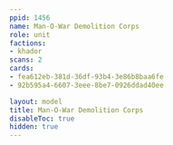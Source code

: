 ```yaml
---
ppid: 1456
name: Man-O-War Demolition Corps
role: unit
factions:
- khador
scans: 2
cards:
- fea612eb-381d-36df-93b4-3e86b8baa6fe
- 92b595a4-6607-3eee-8be7-0926ddad40ee

layout: model
title: Man-O-War Demolition Corps
disableToc: true
hidden: true
---
```

